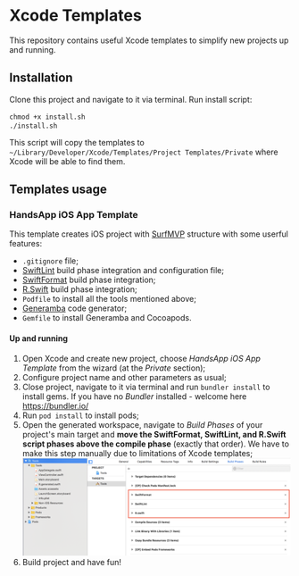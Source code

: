 # Xcode Templates

This repository contains useful Xcode templates to simplify new projects up and running.

## Installation

Clone this project and navigate to it via terminal. Run install script:

    chmod +x install.sh
    ./install.sh

This script will copy the templates to `~/Library/Developer/Xcode/Templates/Project Templates/Private` where Xcode will be able to find them. 

## Templates usage

### HandsApp iOS App Template

This template creates iOS project with [SurfMVP](https://github.com/surfstudio/Surf-iOS-Developers/blob/master/Surf_MVP.md) structure with some userful features:

* `.gitignore` file;
* [SwiftLint](https://github.com/realm/SwiftLint) build phase integration and configuration file;
* [SwiftFormat](https://github.com/nicklockwood/SwiftFormat) build phase integration;
* [R.Swift](https://github.com/mac-cain13/R.swift) build phase integration;
* `Podfile` to install all the tools mentioned above;
* [Generamba](https://github.com/strongself/Generamba) code generator;
* `Gemfile` to install Generamba and Cocoapods.

#### Up and running

1. Open Xcode and create new project, choose *HandsApp iOS App Template* from the wizard (at the *Private* section);
2. Configure project name and other parameters as usual;
3. Close project, navigate to it via terminal and run `bundler install` to install gems. If you have no *Bundler* installed - welcome here https://bundler.io/
4. Run `pod install` to install pods;
4. Open the generated workspace, navigate to *Build Phases* of your project's main target and **move the SwiftFormat, SwiftLint, and R.Swift script phases above the compile phase** (exactly that order). We have to make this step manually due to limitations of Xcode templates;
   ![Build phases configuration](images/build_phases_configuration.png)
5. Build project and have fun!

